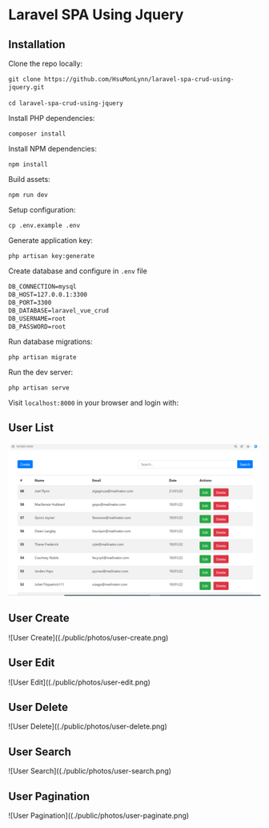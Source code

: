 # Laravel SPA Using Jquery

## Installation

Clone the repo locally:

```
git clone https://github.com/HsuMonLynn/laravel-spa-crud-using-jquery.git

cd laravel-spa-crud-using-jquery
```

Install PHP dependencies:

```
composer install
```

Install NPM dependencies:

```
npm install
```

Build assets:

```
npm run dev
```

Setup configuration:

```
cp .env.example .env
```

Generate application key:

```
php artisan key:generate
```

Create database and configure in `.env` file

```
DB_CONNECTION=mysql
DB_HOST=127.0.0.1:3300
DB_PORT=3300
DB_DATABASE=laravel_vue_crud
DB_USERNAME=root
DB_PASSWORD=root
```

Run database migrations:

```
php artisan migrate
```

Run the dev server:

```
php artisan serve
```

Visit `localhost:8000` in your browser and login with:

## User List
![User List](./public/photos/user-list.png)

## User Create
![User Create]((./public/photos/user-create.png)

## User Edit
![User Edit]((./public/photos/user-edit.png)

## User Delete
![User Delete]((./public/photos/user-delete.png)

## User Search
![User Search]((./public/photos/user-search.png)

## User Pagination
![User Pagination]((./public/photos/user-paginate.png)
